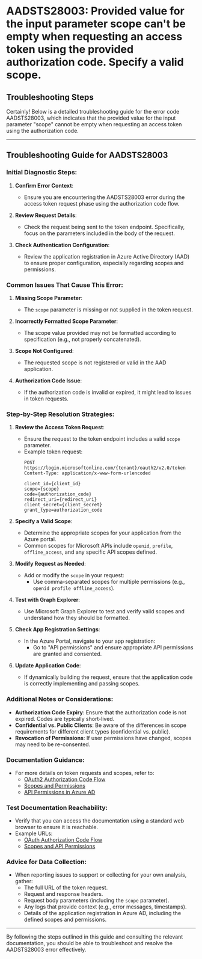 
# AADSTS28003: Provided value for the input parameter scope can't be empty when requesting an access token using the provided authorization code. Specify a valid scope.


## Troubleshooting Steps
Certainly! Below is a detailed troubleshooting guide for the error code AADSTS28003, which indicates that the provided value for the input parameter "scope" cannot be empty when requesting an access token using the authorization code.

---

## Troubleshooting Guide for AADSTS28003

### Initial Diagnostic Steps:
1. **Confirm Error Context**:
   - Ensure you are encountering the AADSTS28003 error during the access token request phase using the authorization code flow.

2. **Review Request Details**:
   - Check the request being sent to the token endpoint. Specifically, focus on the parameters included in the body of the request.

3. **Check Authentication Configuration**:
   - Review the application registration in Azure Active Directory (AAD) to ensure proper configuration, especially regarding scopes and permissions.

### Common Issues That Cause This Error:
1. **Missing Scope Parameter**:
   - The `scope` parameter is missing or not supplied in the token request.

2. **Incorrectly Formatted Scope Parameter**:
   - The scope value provided may not be formatted according to specification (e.g., not properly concatenated).

3. **Scope Not Configured**:
   - The requested scope is not registered or valid in the AAD application.

4. **Authorization Code Issue**:
   - If the authorization code is invalid or expired, it might lead to issues in token requests.

### Step-by-Step Resolution Strategies:
1. **Review the Access Token Request**:
   - Ensure the request to the token endpoint includes a valid `scope` parameter.
   - Example token request:
     ```plaintext
     POST https://login.microsoftonline.com/{tenant}/oauth2/v2.0/token
     Content-Type: application/x-www-form-urlencoded

     client_id={client_id}
     scope={scope}
     code={authorization_code}
     redirect_uri={redirect_uri}
     client_secret={client_secret}
     grant_type=authorization_code
     ```

2. **Specify a Valid Scope**:
   - Determine the appropriate scopes for your application from the Azure portal.
   - Common scopes for Microsoft APIs include `openid`, `profile`, `offline_access`, and any specific API scopes defined.

3. **Modify Request as Needed**:
   - Add or modify the `scope` in your request:
     - Use comma-separated scopes for multiple permissions (e.g., `openid profile offline_access`).

4. **Test with Graph Explorer**:
   - Use Microsoft Graph Explorer to test and verify valid scopes and understand how they should be formatted.

5. **Check App Registration Settings**:
   - In the Azure Portal, navigate to your app registration:
     - Go to "API permissions" and ensure appropriate API permissions are granted and consented.

6. **Update Application Code**:
   - If dynamically building the request, ensure that the application code is correctly implementing and passing scopes.

### Additional Notes or Considerations:
- **Authorization Code Expiry**: Ensure that the authorization code is not expired. Codes are typically short-lived.
- **Confidential vs. Public Clients**: Be aware of the differences in scope requirements for different client types (confidential vs. public).
- **Revocation of Permissions**: If user permissions have changed, scopes may need to be re-consented.

### Documentation Guidance:
- For more details on token requests and scopes, refer to:
  - [OAuth2 Authorization Code Flow](https://docs.microsoft.com/en-us/azure/active-directory/develop/v2-oauth2-auth-code-flow)
  - [Scopes and Permissions](https://docs.microsoft.com/en-us/azure/active-directory/develop/scopes)
  - [API Permissions in Azure AD](https://docs.microsoft.com/en-us/azure/active-directory/develop/permissions-reference)

### Test Documentation Reachability:
- Verify that you can access the documentation using a standard web browser to ensure it is reachable.
- Example URLs:
  - [OAuth Authorization Code Flow](https://docs.microsoft.com/en-us/azure/active-directory/develop/v2-oauth2-auth-code-flow)
  - [Scopes and API Permissions](https://docs.microsoft.com/en-us/azure/active-directory/develop/scopes)

### Advice for Data Collection:
- When reporting issues to support or collecting for your own analysis, gather:
  - The full URL of the token request.
  - Request and response headers.
  - Request body parameters (including the `scope` parameter).
  - Any logs that provide context (e.g., error messages, timestamps).
  - Details of the application registration in Azure AD, including the defined scopes and permissions.

---

By following the steps outlined in this guide and consulting the relevant documentation, you should be able to troubleshoot and resolve the AADSTS28003 error effectively.